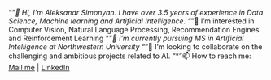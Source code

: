   
“*”👋 Hi, I’m Aleksandr Simonyan. I have over 3.5 years of experience in Data Science, Machine learning and Artificial Intelligence.
“*”👀 I’m interested in Computer Vision, Natural Language Processing, Recommendation Engines and Reinforcement Learning
“*”🌱 I’m currently pursuing MS in Artificial Intelligence at Northwestern University
“*”💞️ I’m looking to collaborate on the challenging and ambitious projects related to AI.
“*”📫 How to reach me: [Mail me](aleksandrsimonyan1996@gmail.com) | [LinkedIn](https://www.linkedin.com/in/aleksandr-simonyan/)



<!--
**AleksandrSim/AleksandrSim** is a ✨ _special_ ✨ repository because its `README.md` (this file) appears on your GitHub profile.

